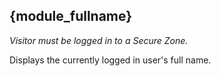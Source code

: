 ## {module_fullname}

*Visitor must be logged in to a Secure Zone.*

Displays the currently logged in user's full name.
